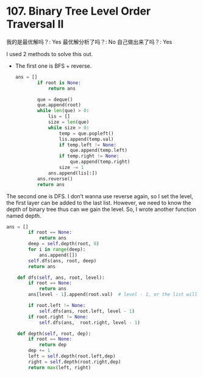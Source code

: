 # 107. Binary Tree Level Order Traversal Ⅱ

我的是最优解吗？: Yes
最优解分析了吗？: No
自己做出来了吗？: Yes

I used 2 methods to solve this out.

- The first one is BFS + reverse.
    
    ```python
    ans = []
            if root is None:
                return ans
    
            que = deque()
            que.append(root)
            while len(que) > 0:
                lis = []
                size = len(que)
                while size > 0:
                    temp = que.popleft()
                    lis.append(temp.val)
                    if temp.left != None:
                        que.append(temp.left)
                    if temp.right != None:
                        que.append(temp.right)
                    size -= 1
                ans.append(lis[:])
            ans.reverse()
            return ans
    ```
    

The second one is DFS. I don’t wanna use reverse again, so I set the level, the first layer can be added to the last list. However, we need to know the depth of binary tree thus can we gain the level. So, I wrote another function named depth. 

```python
ans = []
        if root == None:
            return ans
        deep = self.depth(root, 0)
        for i in range(deep):
            ans.append([])
        self.dfs(ans, root, deep)
        return ans

    def dfs(self, ans, root, level):
        if root == None:
            return ans
        ans[level - 1].append(root.val)  # level - 1, or the list will out of range

        if root.left != None:
            self.dfs(ans, root.left, level - 1)
        if root.right != None:
            self.dfs(ans,  root.right, level - 1)

    def depth(self, root, dep):
        if root == None:
            return dep
        dep += 1
        left = self.depth(root.left,dep)
        right = self.depth(root.right,dep)
        return max(left, right)
```